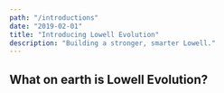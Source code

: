 ```yaml
---
path: "/introductions"
date: "2019-02-01"
title: "Introducing Lowell Evolution"
description: "Building a stronger, smarter Lowell."
---
```


## What on earth is Lowell Evolution?
